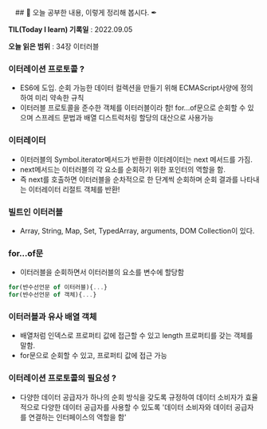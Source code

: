 　## 📕 오늘 공부한 내용, 이렇게 정리해 봅시다. ✒

**TIL(Today I learn) 기록일** : 2022.09.05

**오늘 읽은 범위** : 34장 이터러블

### 이터레이션 프로토콜 ? 
+ ES6에 도입. 순회 가능한 데이터 컬렉션을 만들기 위해 ECMAScript사양에 정의하여 미리 약속한 규칙
+ 이터러블 프로토콜을 준수한 객체를 이터러블이라 함! for...of문으로 순회할 수 있으며 스프레드 문법과 배열 디스트럭처링 할당의 대산으로 사용가능

### 이터레이터
+ 이터러블의 Symbol.iterator메서드가 반환한 이터레이터는 next 메서드를 가짐.
+ next메서드는 이터러블의 각 요소를 순회하기 위한 포인터의 역할을 함.
+ 즉 next를 호출하면 이터러블을 순차적으로 한 단계씩 순회하며 순회 결과를 나타내는 이터레이터 리절트 객체를 반환!

### 빌트인 이터러블
+ Array, String, Map, Set, TypedArray, arguments, DOM Collection이 있다.

### for...of문
+ 이터러블을 순회하면서 이터러블의 요소를 변수에 할당함
```js
for(뱐수선언문 of 이터러블){...}
for(뱐수선언문 of 객체){...}
```

### 이터러블과 유사 배열 객체
+ 배열처럼 인덱스로 프로퍼티 값에 접근할 수 있고 length 프로퍼티를 갖는 객체를 말함.
+ for문으로 순회할 수 있고, 프로퍼티 값에 접근 가능

### 이터레이션 프로토콜의 필요성 ?
+ 다양한 데이터 공급자가 하나의 순회 방식을 갖도록 규정하여 데이터 소비자가 효율적으로 다양한 데이터 공급자를 사용할 수 있도록 '데이터 소비자와 데이터 공급자를 연결하는 인터페이스의 역할을 함'

